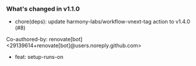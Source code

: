 ### What's changed in v1.1.0

* chore(deps): update harmony-labs/workflow-vnext-tag action to v1.4.0 (#8)

Co-authored-by: renovate[bot] <29139614+renovate[bot]@users.noreply.github.com>
* feat: setup-runs-on
